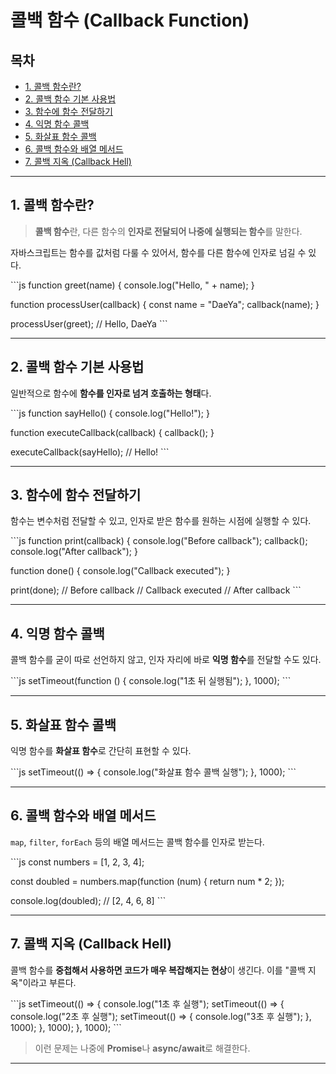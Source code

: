 # 콜백 함수 (Callback Function)

## 목차

- [1. 콜백 함수란?](#1-콜백-함수란)
- [2. 콜백 함수 기본 사용법](#2-콜백-함수-기본-사용법)
- [3. 함수에 함수 전달하기](#3-함수에-함수-전달하기)
- [4. 익명 함수 콜백](#4-익명-함수-콜백)
- [5. 화살표 함수 콜백](#5-화살표-함수-콜백)
- [6. 콜백 함수와 배열 메서드](#6-콜백-함수와-배열-메서드)
- [7. 콜백 지옥 (Callback Hell)](#7-콜백-지옥-callback-hell)

---

## 1. 콜백 함수란?

> **콜백 함수**란, 다른 함수의 **인자로 전달되어 나중에 실행되는 함수**를 말한다.

자바스크립트는 함수를 값처럼 다룰 수 있어서, 함수를 다른 함수에 인자로 넘길 수 있다.

\```js
function greet(name) {
console.log("Hello, " + name);
}

function processUser(callback) {
const name = "DaeYa";
callback(name);
}

processUser(greet); // Hello, DaeYa
\```

---

## 2. 콜백 함수 기본 사용법

일반적으로 함수에 **함수를 인자로 넘겨 호출하는 형태**다.

\```js
function sayHello() {
console.log("Hello!");
}

function executeCallback(callback) {
callback();
}

executeCallback(sayHello); // Hello!
\```

---

## 3. 함수에 함수 전달하기

함수는 변수처럼 전달할 수 있고, 인자로 받은 함수를 원하는 시점에 실행할 수 있다.

\```js
function print(callback) {
console.log("Before callback");
callback();
console.log("After callback");
}

function done() {
console.log("Callback executed");
}

print(done);
// Before callback
// Callback executed
// After callback
\```

---

## 4. 익명 함수 콜백

콜백 함수를 굳이 따로 선언하지 않고, 인자 자리에 바로 **익명 함수**를 전달할 수도 있다.

\```js
setTimeout(function () {
console.log("1초 뒤 실행됨");
}, 1000);
\```

---

## 5. 화살표 함수 콜백

익명 함수를 **화살표 함수**로 간단히 표현할 수 있다.

\```js
setTimeout(() => {
console.log("화살표 함수 콜백 실행");
}, 1000);
\```

---

## 6. 콜백 함수와 배열 메서드

`map`, `filter`, `forEach` 등의 배열 메서드는 콜백 함수를 인자로 받는다.

\```js
const numbers = [1, 2, 3, 4];

const doubled = numbers.map(function (num) {
return num \* 2;
});

console.log(doubled); // [2, 4, 6, 8]
\```

---

## 7. 콜백 지옥 (Callback Hell)

콜백 함수를 **중첩해서 사용하면 코드가 매우 복잡해지는 현상**이 생긴다. 이를 "콜백 지옥"이라고 부른다.

\```js
setTimeout(() => {
console.log("1초 후 실행");
setTimeout(() => {
console.log("2초 후 실행");
setTimeout(() => {
console.log("3초 후 실행");
}, 1000);
}, 1000);
}, 1000);
\```

> 이런 문제는 나중에 **Promise**나 **async/await**로 해결한다.

---
